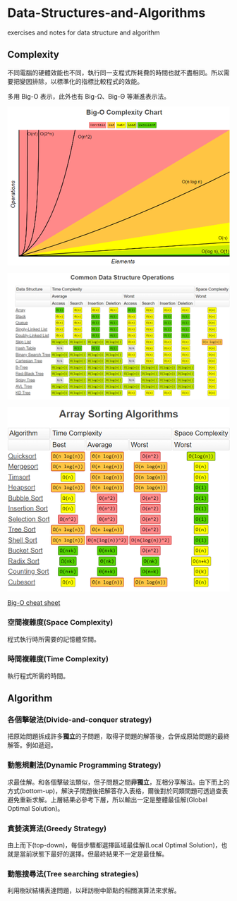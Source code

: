 # Data-Structures-and-Algorithms

exercises and notes for data structure and algorithm

## Complexity

不同電腦的硬體效能也不同，執行同一支程式所耗費的時間也就不盡相同。所以需要把變因排除，以標準化的指標比較程式的效能。

多用 Big-O 表示，此外也有 Big-Ω、Big-Θ 等漸進表示法。

![Big-O Complexity Chart](./images/bigo_complexity_chart.png)

![Data Structure Complexity](./images/data_structure_complexity.png)

![Array Sorting Complexity](./images/array_sorting_complexity.png)

[Big-O cheat sheet](https://www.bigocheatsheet.com/)

### 空間複雜度(Space Complexity)

程式執行時所需要的記憶體空間。

### 時間複雜度(Time Complexity)

執行程式所需的時間。

## Algorithm

### 各個擊破法(Divide-and-conquer strategy)

把原始問題拆成許多**獨立**的子問題，取得子問題的解答後，合併成原始問題的最終解答。例如遞迴。

### 動態規劃法(Dynamic Programming Strategy)

求最佳解。和各個擊破法類似，但子問題之間**非獨立**，互相分享解法。由下而上的方式(bottom-up)，解決子問題後把解答存入表格，爾後對於同類問題可透過查表避免重新求解。上層結果必參考下層，所以輸出一定是整體最佳解(Global Optimal Solution)。

### 貪婪演算法(Greedy Strategy)

由上而下(top-down)，每個步驟都選擇區域最佳解(Local Optimal Solution)，也就是當前狀態下最好的選擇。但最終結果不一定是最佳解。

### 動態搜尋法(Tree searching strategies)

利用樹狀結構表達問題，以拜訪樹中節點的相關演算法來求解。
